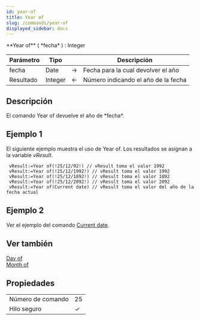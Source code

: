 ```yaml
---
id: year-of
title: Year of
slug: /commands/year-of
displayed_sidebar: docs
---
```


<!--REF #_command_.Year of.Syntax-->**Year of** ( *fecha* ) : Integer<!-- END REF-->
<!--REF #_command_.Year of.Params-->
| Parámetro | Tipo |  | Descripción |
| --- | --- | --- | --- |
| fecha | Date | &#8594;  | Fecha para la cual devolver el año |
| Resultado | Integer | &#8592; | Número indicando el año de la fecha |

<!-- END REF-->

## Descripción 

<!--REF #_command_.Year of.Summary-->El comando Year of devuelve el año de *fecha*.<!-- END REF-->

## Ejemplo 1 

El siguiente ejemplo muestra el uso de Year of. Los resultados se asignan a la variable *vResult*.

```4d
 vResult:=Year of(!25/12/92!) // vResult toma el valor 1992
 vResult:=Year of(!25/12/1992!) // vResult toma el valor 1992
 vResult:=Year of(!25/12/1892!) // vResult toma el valor 1892
 vResult:=Year of(!25/12/2092!) // vResult toma el valor 2092
 vResult:=Year of(Current date) // vResult toma el valor del año de la fecha actual
```

## Ejemplo 2 

Ver el ejemplo del comando [Current date](current-date.md "Current date").

## Ver también 

[Day of](day-of.md)  
[Month of](month-of.md)  

## Propiedades

|  |  |
| --- | --- |
| Número de comando | 25 |
| Hilo seguro | &check; |


